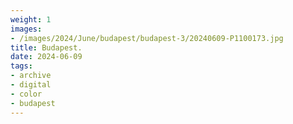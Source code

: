 ```yaml
---
weight: 1
images:
- /images/2024/June/budapest/budapest-3/20240609-P1100173.jpg
title: Budapest.
date: 2024-06-09
tags:
- archive
- digital
- color
- budapest
---
```


